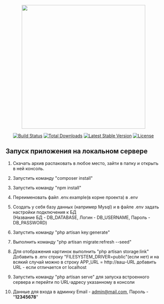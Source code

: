<p align="center"><a href="https://laravel.com" target="_blank"><img src="https://raw.githubusercontent.com/laravel/art/master/logo-lockup/5%20SVG/2%20CMYK/1%20Full%20Color/laravel-logolockup-cmyk-red.svg" width="400"></a></p>

<p align="center">
<a href="https://travis-ci.org/laravel/framework"><img src="https://travis-ci.org/laravel/framework.svg" alt="Build Status"></a>
<a href="https://packagist.org/packages/laravel/framework"><img src="https://img.shields.io/packagist/dt/laravel/framework" alt="Total Downloads"></a>
<a href="https://packagist.org/packages/laravel/framework"><img src="https://img.shields.io/packagist/v/laravel/framework" alt="Latest Stable Version"></a>
<a href="https://packagist.org/packages/laravel/framework"><img src="https://img.shields.io/packagist/l/laravel/framework" alt="License"></a>
</p>


## Запуск приложения на локальном сервере

1. Скачать архив распаковать в любое место, зайти в папку и открыть в ней консоль.

2. Запустить команду "composer install"

3. Запустить команду "npm install"

4. Переименовать файл .env.example(в корне проекта) в .env

5. Создать у себя базу данных (например Mysql) и в файле .env задать настройки подключения к БД <br>
   (Название БД - DB_DATABASE, Логин - DB_USERNAME, Пароль - DB_PASSWORD)

6. Запустить команду "php artisan key:generate"

7. Выполнить команду "php artisan migrate:refresh --seed"

8. Для отображения картинок выполнить "php artisan storage:link" <br>
   Добавить в .env строку "FILESYSTEM_DRIVER=public"(если нет) и на всякий случай можно в строку APP_URL = http://ваш-URL добавить URL - если отличается от localhost

10. Запустить команду "php artisan serve" для запуска встроенного сервера и перейти по URL-адресу указанному в консоли

11. Данные для входа в админку Email - [admin@mail.com](mailto:admin@mail.com), Пароль - "**12345678**" <br>



